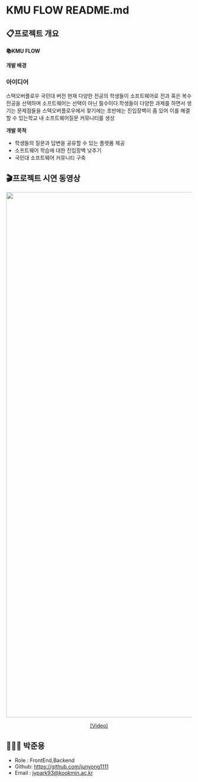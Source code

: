 # KMU FLOW README.md

## 📋프로젝트 개요 

**📚KMU FLOW**

**개발 배경** 

### 아이디어 
스택오버플로우 국민대 버전
현재 다양한 전공의 학생들이 소프트웨어로 전과 혹은 복수전공을 선택하며 소프트웨어는 선택이 아닌 필수이다.학생들이 다양한 과제를 하면서 생기는 문제점들을 스택오버플로우에서 찾기에는 초반에는 진입장벽이 좀 있어 이를 해결할 수 있는학교 내 소프트웨어질문 커뮤니티를 생성

**개발 목적** 
- 학생들의 질문과 답변을 공유할 수 있는 플랫폼 제공
- 소프트웨어 학습에 대한 진입장벽 낮추기
- 국민대 소프트웨어 커뮤니티 구축

## 🎬프로젝트 시연 동영상

 <div align="center">
 
 <img width="1426" alt="스크린샷 2023-05-28 오후 3 45 53" src="https://github.com/junyong1111/OOAD/assets/79856225/036bc818-efaa-467f-817b-f8c5c6b8638d">

[[Video]](https://github.com/junyong1111/OOAD/assets/79856225/a4338673-64e9-486a-9e2d-34be191c03e4)


</div>


## 👨🏾‍💻 박준용
- Role : FrontEnd,Backend
- Github: https://github.com/junyong1111
- Email : jypark93@kookmin.ac.kr


<!-- ## 🔎사용 환경 설정 및 시작하기
[🛠 Application](https://github.com/KOBOTBOARD-11/OSS_2022/tree/app_dev)  -->

<!-- ⎿_[🛠 Booriya](https://github.com/KOBOTBOARD-11/OSS_2022/tree/app_dev/booriya
)  


[🛠 Data Science](https://github.com/KOBOTBOARD-11/OSS_2022/tree/AI_dev) 

[🛠 Functions](https://github.com/KOBOTBOARD-11/OSS_2022/tree/functions_dev) 

[🛠 Stream ](https://github.com/KOBOTBOARD-11/OSS_2022/tree/stream_dev) 






 -->
